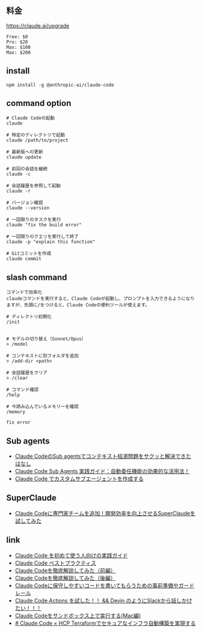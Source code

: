 
## 料金

https://claude.ai/upgrade

```
Free: $0
Pro: $20
Max: $100
Max: $200
```

## install

```
npm install -g @anthropic-ai/claude-code
```

## command option

```
# Claude Codeの起動
claude

# 特定のディレクトリで起動
claude /path/to/project

# 最新版への更新
claude update

# 前回の会話を継続
claude -c

# 会話履歴を参照して起動
claude -r

# バージョン確認
claude --version

# 一回限りのタスクを実行
claude "fix the build error"

# 一回限りのクエリを実行して終了
claude -p "explain this function"

# Gitコミットを作成
claude commit

```
## slash command

```
コマンドで効率化
claudeコマンドを実行すると、Claude Codeが起動し、プロンプトを入力できるようになりますが、先頭に/をつけると、Claude Codeの便利ツールが使えます。

# ディレクトリ初期化
/init


# モデルの切り替え（Sonnet/Opus）
> /model

# コンテキストに別フォルダを追加
> /add-dir <path>

# 会話履歴をクリア
> /clear

# コマンド確認
/help

# 今読み込んでいるメモリーを確認
/memory

fix error
```

## Sub agents

- [Claude CodeのSub agentsでコンテキスト枯渇問題をサクッと解決できたはなし](https://zenn.dev/tacoms/articles/552140c84aaefa)
- [Claude Code Sub Agents 実践ガイド：自動委任機能の効果的な活用法！](https://zenn.dev/asuene/articles/d05c8b70da8365)
- [Claude Code でカスタムサブエージェントを作成する](https://azukiazusa.dev/blog/create-custom-sub-agent-in-claude-code/)

## SuperClaude

- [Claude Codeに専門家チームを追加！開発効率を向上させるSuperClaudeを試してみた](https://dev.classmethod.jp/articles/claude-code-superclaude/)

## link


- [Claude Code を初めて使う人向けの実践ガイド](https://zenn.dev/hokuto_tech/articles/86d1edb33da61a)
- [Claude Code ベストプラクティス](https://zenn.dev/farstep/articles/claude-code-best-practices)
- [Claude Codeを徹底解説してみた（前編）](https://dev.classmethod.jp/articles/get-started-claude-code-1/)
- [Claude Codeを徹底解説してみた（後編）](https://dev.classmethod.jp/articles/get-started-claude-code-2nd/)
- [Claude Codeに保守しやすいコードを書いてもらうための事前準備やガードレール](https://www.memory-lovers.blog/entry/2025/06/12/074355)
- [Claude Code Actions を試した！！ && Devin のようにSlackから話しかけたい！！！](https://www.ikkitang1211.site/entry/2025/05/27/232943)
- [Claude Codeをサンドボックス上で実行する(Mac編)](https://zenn.dev/todesking/articles/claude-code-with-sandbox-exec)
- [# Claude Code × HCP Terraformでセキュアなインフラ自動構築を実現する](https://dev.classmethod.jp/articles/claude-code-hcp-tf-authentication-information-management/)
